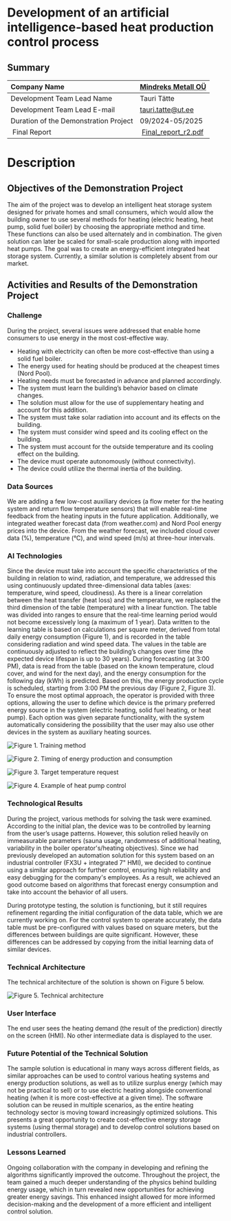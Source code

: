 # Development of an artificial intelligence-based heat production control process


## Summary
| Company Name | [Mindreks Metall OÜ](https://mindreksmetall.ee/) |
| :--- | :--- |
| Development Team Lead Name | Tauri Tätte |
| Development Team Lead E-mail | [tauri.tatte@ut.ee](mailto:tauri.tatte@ut.ee) |
| Duration of the Demonstration Project | 09/2024-05/2025 |
| Final Report | [Final_report_r2.pdf](https://github.com/ai-robotics-estonia/2024_Experimenting_of_AI_based_heat_production_management_process/blob/main/assets/Final_report_r2.pdf) |

# Description
## Objectives of the Demonstration Project
The aim of the project was to develop an intelligent heat storage system designed for private homes and small consumers, which would allow the building owner to use several methods for heating (electric heating, heat pump, solid fuel boiler) by choosing the appropriate method and time. These functions can also be used alternately and in combination. The given solution can later be scaled for small-scale production along with imported heat pumps. The goal was to create an energy-efficient integrated heat storage system. Currently, a similar solution is completely absent from our market.

## Activities and Results of the Demonstration Project
### Challenge
During the project, several issues were addressed that enable home consumers to use energy in the most cost-effective way.
- Heating with electricity can often be more cost-effective than using a solid fuel boiler.
- The energy used for heating should be produced at the cheapest times (Nord Pool).
- Heating needs must be forecasted in advance and planned accordingly.
- The system must learn the building’s behavior based on climate changes.
- The solution must allow for the use of supplementary heating and account for this addition.
- The system must take solar radiation into account and its effects on the building.
- The system must consider wind speed and its cooling effect on the building.
- The system must account for the outside temperature and its cooling effect on the building.
- The device must operate autonomously (without connectivity).
- The device could utilize the thermal inertia of the building.


### Data Sources
We are adding a few low-cost auxiliary devices (a flow meter for the heating system and return flow temperature sensors) that will enable real-time feedback from the heating inputs in the future application. Additionally, we integrated weather forecast data (from weather.com) and Nord Pool energy prices into the device. From the weather forecast, we included cloud cover data (%), temperature (°C), and wind speed (m/s) at three-hour intervals.


### AI Technologies
Since the device must take into account the specific characteristics of the building in relation to wind, radiation, and temperature, we addressed this using continuously updated three-dimensional data tables (axes: temperature, wind speed, cloudiness). As there is a linear correlation between the heat transfer (heat loss) and the temperature, we replaced the third dimension of the table (temperature) with a linear function. The table was divided into ranges to ensure that the real-time learning period would not become excessively long (a maximum of 1 year).
Data written to the learning table is based on calculations per square meter, derived from total daily energy consumption (Figure 1), and is recorded in the table considering radiation and wind speed data. The values in the table are continuously adjusted to reflect the building’s changes over time (the expected device lifespan is up to 30 years).
During forecasting (at 3:00 PM), data is read from the table (based on the known temperature, cloud cover, and wind for the next day), and the energy consumption for the following day (kWh) is predicted. Based on this, the energy production cycle is scheduled, starting from 3:00 PM the previous day (Figure 2, Figure 3).
To ensure the most optimal approach, the operator is provided with three options, allowing the user to define which device is the primary preferred energy source in the system (electric heating, solid fuel heating, or heat pump). Each option was given separate functionality, with the system automatically considering the possibility that the user may also use other devices in the system as auxiliary heating sources.

![Figure 1. Training method](https://github.com/ai-robotics-estonia/2024_Experimenting_of_AI_based_heat_production_management_process/blob/main/assets/training_method.jpg)


![Figure 2. Timing of energy production and consumption](https://github.com/ai-robotics-estonia/2024_Experimenting_of_AI_based_heat_production_management_process/blob/main/assets/energy_production_consumption_timing.png)

![Figure 3. Target temperature request](https://github.com/ai-robotics-estonia/2024_Experimenting_of_AI_based_heat_production_management_process/blob/main/assets/target_temp_request.jpg)

![Figure 4. Example of heat pump control](https://github.com/ai-robotics-estonia/2024_Experimenting_of_AI_based_heat_production_management_process/blob/main/assets/heat_pump_control.png)


### Technological Results
During the project, various methods for solving the task were examined. According to the initial plan, the device was to be controlled by learning from the user’s usage patterns. However, this solution relied heavily on immeasurable parameters (sauna usage, randomness of additional heating, variability in the boiler operator's/heating objectives). Since we had previously developed an automation solution for this system based on an industrial controller (FX3U + integrated 7" HMI), we decided to continue using a similar approach for further control, ensuring high reliability and easy debugging for the company's employees. As a result, we achieved an good outcome based on algorithms that forecast energy consumption and take into account the behavior of all users.

During prototype testing, the solution is functioning, but it still requires refinement regarding the initial configuration of the data table, which we are currently working on. For the control system to operate accurately, the data table must be pre-configured with values based on square meters, but the differences between buildings are quite significant. However, these differences can be addressed by copying from the initial learning data of similar devices.


### Technical Architecture
The technical architecture of the solution is shown on Figure 5 below. 

![Figure 5. Technical architecture](https://github.com/ai-robotics-estonia/2024_Experimenting_of_AI_based_heat_production_management_process/blob/main/assets/heat_pump_control.png)


### User Interface 
The end user sees the heating demand (the result of the prediction) directly on the screen (HMI). No other intermediate data is displayed to the user.

### Future Potential of the Technical Solution
The sample solution is educational in many ways across different fields, as similar approaches can be used to control various heating systems and energy production solutions, as well as to utilize surplus energy (which may not be practical to sell) or to use electric heating alongside conventional heating (when it is more cost-effective at a given time). The software solution can be reused in multiple scenarios, as the entire heating technology sector is moving toward increasingly optimized solutions. This presents a great opportunity to create cost-effective energy storage systems (using thermal storage) and to develop control solutions based on industrial controllers.

### Lessons Learned
Ongoing collaboration with the company in developing and refining the algorithms significantly improved the outcome. Throughout the project, the team gained a much deeper understanding of the physics behind building energy usage, which in turn revealed new opportunities for achieving greater energy savings. This enhanced insight allowed for more informed decision-making and the development of a more efficient and intelligent control solution.
